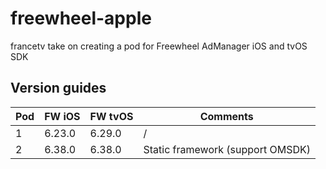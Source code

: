 # freewheel-apple
francetv take on creating a pod for Freewheel AdManager iOS and tvOS SDK

## Version guides

| Pod      | FW iOS   | FW tvOS | Comments |
| -------- | -------- | ------- | -------- |
| 1        | 6.23.0   | 6.29.0  | /        |
| 2        | 6.38.0   | 6.38.0  | Static framework (support OMSDK)        |
